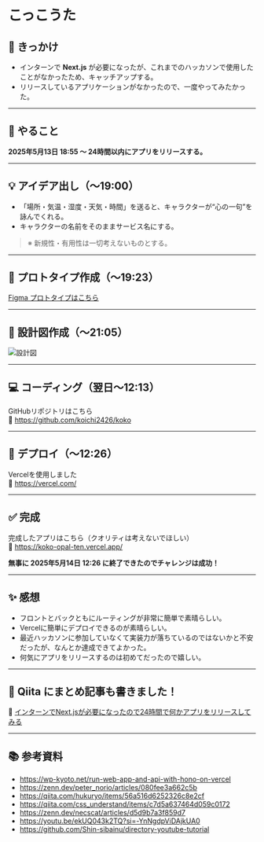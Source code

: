 # こっこうた

## 🐑 きっかけ
- インターンで **Next.js** が必要になったが、これまでのハッカソンで使用したことがなかったため、キャッチアップする。
- リリースしているアプリケーションがなかったので、一度やってみたかった。

---

## 📝 やること
**2025年5月13日 18:55 〜 24時間以内にアプリをリリースする。**

---

## 💡 アイデア出し（〜19:00）
- 「場所・気温・湿度・天気・時間」を送ると、キャラクターが“心の一句”を詠んでくれる。
- キャラクターの名前をそのままサービス名にする。

> ※ 新規性・有用性は一切考えないものとする。

---

## 🎨 プロトタイプ作成（〜19:23）

[Figma プロトタイプはこちら](https://www.figma.com/proto/pnMnKX6wiSno3e2mtbWI98/%E3%81%93%E3%81%A3%E3%81%93?page-id=0%3A1&node-id=1-2&p=f&viewport=351%2C291%2C0.38&t=W5n4Lyn0td6V7pBl-1&scaling=scale-down&content-scaling=fixed)

---

## 🧩 設計図作成（〜21:05）

![設計図](https://qiita-image-store.s3.ap-northeast-1.amazonaws.com/0/3868342/d0c5e52d-2554-4c02-8e1c-44aed3ca46c6.png)

---

## 💻 コーディング（翌日〜12:13）

GitHubリポジトリはこちら  
🔗 https://github.com/koichi2426/koko

---

## 🚀 デプロイ（〜12:26）

Vercelを使用しました  
🔗 https://vercel.com/

---

## ✅ 完成

完成したアプリはこちら（クオリティは考えないでほしい）  
🔗 https://koko-opal-ten.vercel.app/

**無事に 2025年5月14日 12:26 に終了できたのでチャレンジは成功！**

---

## ✨ 感想

- フロントとバックともにルーティングが非常に簡単で素晴らしい。
- Vercelに簡単にデプロイできるのが素晴らしい。
- 最近ハッカソンに参加していなくて実装力が落ちているのではないかと不安だったが、なんとか達成できてよかった。
- 何気にアプリをリリースするのは初めてだったので嬉しい。

---

## 📝 Qiita にまとめ記事も書きました！

🔗 [インターンでNext.jsが必要になったので24時間で何かアプリをリリースしてみる](https://qiita.com/koichi2426/items/4b4eb65fd85f4c6edaea)

---

## 📚 参考資料

- https://wp-kyoto.net/run-web-app-and-api-with-hono-on-vercel  
- https://zenn.dev/peter_norio/articles/080fee3a662c5b  
- https://qiita.com/hukuryo/items/56a516d6252326c8e2cf  
- https://qiita.com/css_understand/items/c7d5a637464d059c0172  
- https://zenn.dev/necscat/articles/d5d9b7a3f859d7  
- https://youtu.be/ekUQ043k2TQ?si=-YnNgdpViDAjkUA0  
- https://github.com/Shin-sibainu/directory-youtube-tutorial

